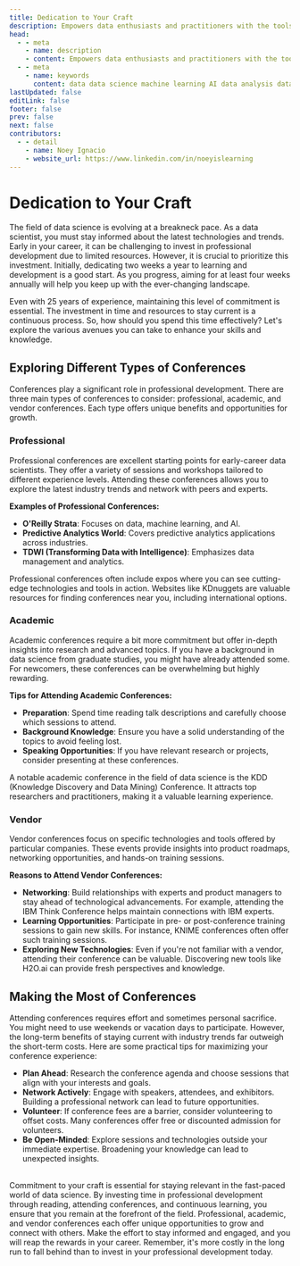 ```yaml
---
title: Dedication to Your Craft
description: Empowers data enthusiasts and practitioners with the tools and knowledge to unlock the potential of data.
head:
  - - meta
    - name: description
    - content: Empowers data enthusiasts and practitioners with the tools and knowledge to unlock the potential of data.
  - - meta
    - name: keywords
      content: data data science machine learning AI data analysis data-driven data enthusiasts data practitioners
lastUpdated: false
editLink: false
footer: false
prev: false
next: false
contributors:
  - - detail
    - name: Noey Ignacio
    - website_url: https://www.linkedin.com/in/noeyislearning
---
```


# Dedication to Your Craft

The field of data science is evolving at a breakneck pace. As a data scientist, you must stay informed about the latest technologies and trends. Early in your career, it can be challenging to invest in professional development due to limited resources. However, it is crucial to prioritize this investment. Initially, dedicating two weeks a year to learning and development is a good start. As you progress, aiming for at least four weeks annually will help you keep up with the ever-changing landscape.

Even with 25 years of experience, maintaining this level of commitment is essential. The investment in time and resources to stay current is a continuous process. So, how should you spend this time effectively? Let's explore the various avenues you can take to enhance your skills and knowledge.

## Exploring Different Types of Conferences

Conferences play a significant role in professional development. There are three main types of conferences to consider: professional, academic, and vendor conferences. Each type offers unique benefits and opportunities for growth.

### Professional

Professional conferences are excellent starting points for early-career data scientists. They offer a variety of sessions and workshops tailored to different experience levels. Attending these conferences allows you to explore the latest industry trends and network with peers and experts.

**Examples of Professional Conferences:**

- **O'Reilly Strata**: Focuses on data, machine learning, and AI.
- **Predictive Analytics World**: Covers predictive analytics applications across industries.
- **TDWI (Transforming Data with Intelligence)**: Emphasizes data management and analytics.

Professional conferences often include expos where you can see cutting-edge technologies and tools in action. Websites like KDnuggets are valuable resources for finding conferences near you, including international options.

### Academic

Academic conferences require a bit more commitment but offer in-depth insights into research and advanced topics. If you have a background in data science from graduate studies, you might have already attended some. For newcomers, these conferences can be overwhelming but highly rewarding.

**Tips for Attending Academic Conferences:**

- **Preparation**: Spend time reading talk descriptions and carefully choose which sessions to attend.
- **Background Knowledge**: Ensure you have a solid understanding of the topics to avoid feeling lost.
- **Speaking Opportunities**: If you have relevant research or projects, consider presenting at these conferences.

A notable academic conference in the field of data science is the KDD (Knowledge Discovery and Data Mining) Conference. It attracts top researchers and practitioners, making it a valuable learning experience.

### Vendor

Vendor conferences focus on specific technologies and tools offered by particular companies. These events provide insights into product roadmaps, networking opportunities, and hands-on training sessions.

**Reasons to Attend Vendor Conferences:**

- **Networking**: Build relationships with experts and product managers to stay ahead of technological advancements. For example, attending the IBM Think Conference helps maintain connections with IBM experts.
- **Learning Opportunities**: Participate in pre- or post-conference training sessions to gain new skills. For instance, KNIME conferences often offer such training sessions.
- **Exploring New Technologies**: Even if you're not familiar with a vendor, attending their conference can be valuable. Discovering new tools like H2O.ai can provide fresh perspectives and knowledge.

## Making the Most of Conferences

Attending conferences requires effort and sometimes personal sacrifice. You might need to use weekends or vacation days to participate. However, the long-term benefits of staying current with industry trends far outweigh the short-term costs. Here are some practical tips for maximizing your conference experience:

- **Plan Ahead**: Research the conference agenda and choose sessions that align with your interests and goals.
- **Network Actively**: Engage with speakers, attendees, and exhibitors. Building a professional network can lead to future opportunities.
- **Volunteer**: If conference fees are a barrier, consider volunteering to offset costs. Many conferences offer free or discounted admission for volunteers.
- **Be Open-Minded**: Explore sessions and technologies outside your immediate expertise. Broadening your knowledge can lead to unexpected insights.

<br />
Commitment to your craft is essential for staying relevant in the fast-paced world of data science. By investing time in professional development through reading, attending conferences, and continuous learning, you ensure that you remain at the forefront of the field. Professional, academic, and vendor conferences each offer unique opportunities to grow and connect with others. Make the effort to stay informed and engaged, and you will reap the rewards in your career. Remember, it's more costly in the long run to fall behind than to invest in your professional development today.
